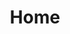 ---
title: Home
permalink: /

layout: home

hero:
  image: /assets/uswds/img/hero.png
  callout:
    alt: "Satellite Innovation:"
    text: We Develop and Launch Cutting- Edge Satellite Systems
  button:
    href: /#/
    text: Our Innovative Work
  


tagline: Innovative Overhead Intelligence Systems for National Security.
intro: |
  We work to provide overhead intelligence systems through mission excellence, teamwork, and integrity.

  Use the right side of the grid to explain the tagline a bit more. What are your goals? How do you do your work? Write in the present tense, and stay brief here. People who are interested can find details on internal pages.

---